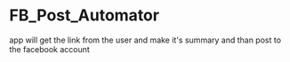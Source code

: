 # FB_Post_Automator
app will get the link from the user and make it's summary and than post to the facebook account
